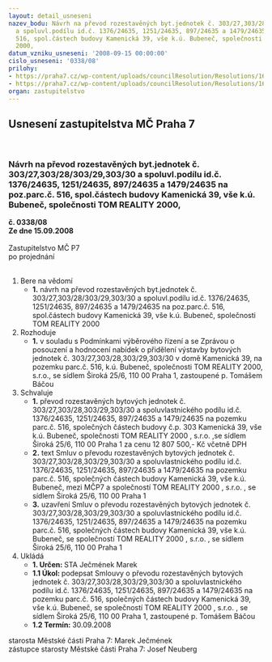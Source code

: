```yaml
---
layout: detail_usneseni
nazev_bodu: Návrh na převod rozestavěných byt.jednotek č. 303/27,303/28/303/29,303/30
  a spoluvl.podílu id.č. 1376/24635, 1251/24635, 897/24635 a 1479/24635 na poz.parc.č.
  516, spol.částech budovy Kamenická 39, vše k.ú. Bubeneč, společnosti TOM REALITY
  2000,
datum_vzniku_usneseni: '2008-09-15 00:00:00'
cislo_usneseni: '0338/08'
prilohy:
- https://praha7.cz/wp-content/uploads/councilResolution/Resolutions/16075/4-08-usnesen%c3%ad_rady_m%c4%8d.doc
- https://praha7.cz/wp-content/uploads/councilResolution/Resolutions/16075/4-08-skmbt_60008082811260.tif
organ: zastupitelstvo
---
```

<div id="ucUsn_pList" class="usn">
	<span><h2>Usnesení zastupitelstva MČ Praha 7 </h2>
<br></span><div class="standBody">
<span><h3>Návrh na převod rozestavěných byt.jednotek č. 303/27,303/28/303/29,303/30 a spoluvl.podílu id.č. 1376/24635, 1251/24635, 897/24635 a 1479/24635 na poz.parc.č. 516, spol.částech budovy Kamenická 39, vše k.ú. Bubeneč, společnosti TOM REALITY 2000,</h3></span><div class="center">
		<strong>č. 0338/08</strong><br>
	</div>
<div class="center">
		<strong>Ze dne 15.09.2008</strong><br><br>
	</div>Zastupitelstvo MČ P7<br> po projednání<br><br><ol>
<li>Bere na vědomí<ul><li>
<strong>1.</strong> návrh na převod rozestavěných byt.jednotek č. 303/27,303/28/303/29,303/30 a spoluvl.podílu id.č. 1376/24635, 1251/24635, 897/24635 a 1479/24635 na poz.parc.č. 516, spol.částech budovy Kamenická 39, vše k.ú. Bubeneč, společnosti TOM REALITY 2000</li></ul>
</li>
<li>Rozhoduje<ul><li>
<strong>1.</strong> v souladu s Podmínkami výběrového řízení a se Zprávou o posouzení a hodnocení nabídek o přidělení výstavby bytových jednotek  č. 303/27,303/28,303/29,303/30 v domě Kamenická 39, na pozemku parc.č. 516, k.ú. Bubeneč, společnosti TOM REALITY 2000, s.r.o., se sídlem Široká 25/6, 110 00 Praha 1, zastoupené p. Tomášem Báčou</li></ul>
</li>
<li>Schvaluje<ul>
<li>
<strong>1.</strong> převod rozestavěných bytových jednotek č. 303/27,303/28,303/29,303/30 a spoluvlastnického podílu id.č. 1376/24635, 1251/24635, 897/24635 a 1479/24635 na pozemku parc.č. 516, společných částech budovy č.p. 303 Kamenická 39, vše k.ú. Bubeneč, společnosti TOM REALITY 2000 , s.r.o. ,se sídlem Široká 25/6, 110 00 Praha 1 za cenu 12 807 500,- Kč včetně DPH</li>
<li>
<strong>2.</strong> text Smluv o převodu rozestavěných bytových jednotek č. 303/27,303/28,303/29,303/30 a spoluvlastnického podílu id.č. 1376/24635, 1251/24635, 897/24635 a 1479/24635 na pozemku parc.č. 516, společných částech budovy Kamenická 39, vše k.ú. Bubeneč, mezi MČP7 a  společností TOM REALITY 2000 , s.r.o. , se sídlem Široká 25/6, 110 00 Praha 1 </li>
<li>
<strong>3.</strong> uzavření Smluv o převodu rozestavěných bytových jednotek č. 303/27,303/28,303/29,303/30 a spoluvlastnického podílu id.č. 1376/24635, 1251/24635, 897/24635 a 1479/24635 na pozemku parc.č. 516, společných částech budovy Kamenická 39, vše k.ú. Bubeneč, se společností TOM REALITY 2000 , s.r.o. , se sídlem Široká 25/6, 110 00 Praha 1 </li>
</ul>
</li>
<li>Ukládá<ul>
<li>
<strong>1. Určen: </strong>STA Ječmének Marek</li>
<li>
<strong>1.1 Úkol: </strong>podepsat Smlouvy o převodu rozestavěných bytových jednotek č. 303/27,303/28,303/29,303/30 a spoluvlastnického podílu id.č. 1376/24635, 1251/24635, 897/24635 a 1479/24635 na pozemku parc.č. 516, společných částech budovy Kamenická 39, vše k.ú. Bubeneč, se společností TOM REALITY 2000 , s.r.o. , se sídlem Široká 25/6, 110 00 Praha 1, zastoupené p. Tomášem Báčou </li>
<li>
<strong>1.2 Termín: </strong>30.09.2008</li>
</ul>
</li>
</ol>starosta Městské části Praha 7: Marek Ječmének<br>zástupce starosty Městské části Praha 7: Josef Neuberg
</div>
</div>